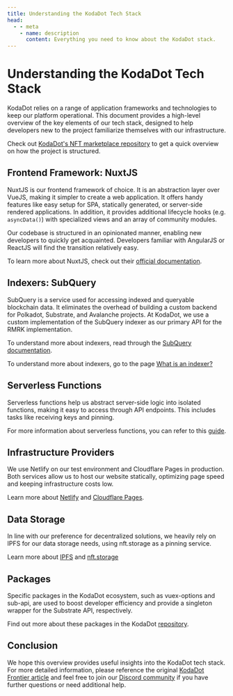 ```yaml
---
title: Understanding the KodaDot Tech Stack
head:
  - - meta
    - name: description
      content: Everything you need to know about the KodaDot stack.
---
```


# Understanding the KodaDot Tech Stack

KodaDot relies on a range of application frameworks and technologies to keep our platform operational. This document provides a high-level overview of the key elements of our tech stack, designed to help developers new to the project familiarize themselves with our infrastructure.

Check out [KodaDot's NFT marketplace repository](https://github.com/kodadot/nft-gallery) to get a quick overview on how the project is structured.

## Frontend Framework: NuxtJS
NuxtJS is our frontend framework of choice. It is an abstraction layer over VueJS, making it simpler to create a web application. It offers handy features like easy setup for SPA, statically generated, or server-side rendered applications. In addition, it provides additional lifecycle hooks (e.g. `asyncData()`) with specialized views and an array of community modules.

Our codebase is structured in an opinionated manner, enabling new developers to quickly get acquainted. Developers familiar with AngularJS or ReactJS will find the transition relatively easy.

To learn more about NuxtJS, check out their [official documentation](https://nuxtjs.org/docs).

## Indexers: SubQuery
SubQuery is a service used for accessing indexed and queryable blockchain data. It eliminates the overhead of building a custom backend for Polkadot, Substrate, and Avalanche projects. At KodaDot, we use a custom implementation of the SubQuery indexer as our primary API for the RMRK implementation.

To understand more about indexers, read through the [SubQuery documentation](https://academy.subquery.network/).

To understand more about indexers, go to the page [What is an indexer?](/core-concepts/kodadot-stack/indexer/what-is-an-indexer)

## Serverless Functions
Serverless functions help us abstract server-side logic into isolated functions, making it easy to access through API endpoints. This includes tasks like receiving keys and pinning.

For more information about serverless functions, you can refer to this [guide](https://www.cloudflare.com/learning/serverless/what-is-serverless/).

## Infrastructure Providers
We use Netlify on our test environment and Cloudflare Pages in production. Both services allow us to host our website statically, optimizing page speed and keeping infrastructure costs low.

Learn more about [Netlify](https://www.netlify.com/docs/) and [Cloudflare Pages](https://developers.cloudflare.com/pages/).

## Data Storage
In line with our preference for decentralized solutions, we heavily rely on IPFS for our data storage needs, using nft.storage as a pinning service.

Learn more about [IPFS](https://docs.ipfs.io/) and [nft.storage](https://nft.storage/)

## Packages
Specific packages in the KodaDot ecosystem, such as vuex-options and sub-api, are used to boost developer efficiency and provide a singleton wrapper for the Substrate API, respectively.

Find out more about these packages in the KodaDot [repository](https://github.com/kodadot).

## Conclusion
We hope this overview provides useful insights into the KodaDot tech stack. For more detailed information, please reference the original [KodaDot Frontier article](https://blog.kodadot.xyz/the-tech-stack-at-kodadot-8a83880f8624) and feel free to join our [Discord community](https://discord.com/invite/kodadot) if you have further questions or need additional help.

